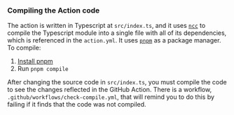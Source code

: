 ### Compiling the Action code

The action is written in Typescript at `src/index.ts`, and it uses [`ncc`](https://github.com/vercel/ncc) to compile the Typescript module into a single file with all of its dependencies, which is referenced in the `action.yml`. It uses [`pnpm`](https://pnpm.io/installation) as a package manager. To compile:

1. [Install pnpm](https://pnpm.io/installation)
2. Run `pnpm compile`

After changing the source code in `src/index.ts`, you must compile the code to see the changes reflected in the GitHub Action. There is a workflow, `.github/workflows/check-compile.yml`, that will remind you to do this by failing if it finds that the code was not compiled.

